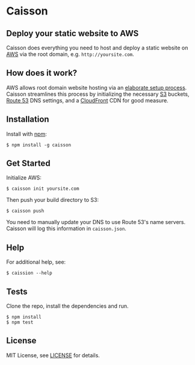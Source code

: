 # Caisson

## Deploy your static website to AWS

Caisson does everything you need to host and deploy a static website on [AWS](https://aws.amazon.com/) via the root domain, e.g. `http://yoursite.com`.

## How does it work?

AWS allows root domain website hosting via an [elaborate setup process](http://aws.typepad.com/aws/2012/12/root-domain-website-hosting-for-amazon-s3.html). Caisson streamlines this process by initializing the necessary [S3](http://aws.amazon.com/s3/) buckets, [Route 53](http://aws.amazon.com/route53/) DNS settings, and a [CloudFront](http://aws.amazon.com/cloudfront/) CDN for good measure.

## Installation

Install with [npm](https://npmjs.org/package/caisson):

```
$ npm install -g caisson
```

## Get Started

Initialize AWS:

```
$ caisson init yoursite.com
```

Then push your build directory to S3:

```
$ caisson push
```

You need to manually update your DNS to use Route 53's name servers. Caisson will log this information in `caisson.json`.

## Help

For additional help, see:

```
$ caission --help
```

## Tests

Clone the repo, install the dependencies and run.

```
$ npm install
$ npm test
```

## License

MIT License, see [LICENSE](https://github.com/christophercliff/caisson/blob/master/LICENSE.md) for details.
